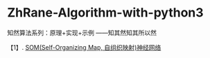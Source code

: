 # ZhRane-Algorithm-with-python3
知然算法系列：原理+实现+示例 ——知其然知其所以然


【1】. [SOM(Self-Organizing Map, 自组织映射)神经网络](https://github.com/Anfany/ZhRane-Algorithm-with-python3/blob/master/SOM_ZhRane.ipynb)
